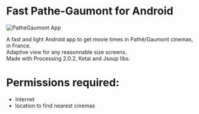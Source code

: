 Fast Pathe-Gaumont for Android
=======================
![PatheGaumont App](https://raw.github.com/MAKIO135/PatheGaumont_Android/master/Paht%C3%A9App_950x425.png)

A fast and light Android app to get movie times in Pathé/Gaumont cinemas, in France.<br>
Adaptive view for any reasonnable size screens.<br>
Made with Processing 2.0.2, Ketai and Jsoup libs.

# Permissions required: #
- Internet
- location to find nearest cinemas
